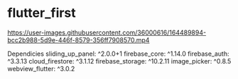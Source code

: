 # flutter_first





https://user-images.githubusercontent.com/36000616/164489894-bcc2b988-5d9e-446f-8579-356ff7908570.mp4





Dependicies
 sliding_up_panel: ^2.0.0+1
  firebase_core: ^1.14.0
  firebase_auth: ^3.3.13
  cloud_firestore: ^3.1.12
  firebase_storage: ^10.2.11
  image_picker: ^0.8.5
  webview_flutter: ^3.0.2
